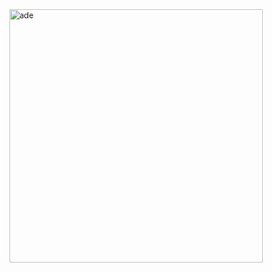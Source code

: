 

<img align="center" alt="ade" width="450px" src="https://github.com/Adshnn/Adshnn/blob/main/Ade%20(1).png">


